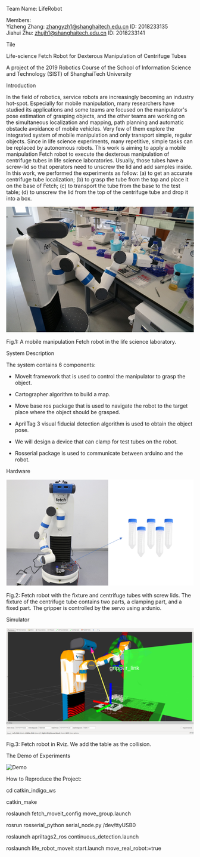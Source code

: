 Team Name: LifeRobot <br>

Members: <br>
Yizheng Zhang: zhangyzh1@shanghaitech.edu.cn   ID: 2018233135 <br>
Jiahui  Zhu: zhujh1@shanghaitech.edu.cn      ID: 2018233141 <br>

Tile

Life-science Fetch Robot for Dexterous Manipulation of Centrifuge Tubes

A project of the 2019 Robotics Course of the School of Information Science and Technology (SIST) of ShanghaiTech University

Introduction

In the field of robotics, service robots are increasingly becoming an industry hot-spot. Especially for mobile manipulation, many researchers have studied its applications and some teams are focused on the manipulator's pose estimation of grasping objects, and the other teams are working on the simultaneous localization and mapping, path planning and automatic obstacle avoidance of mobile vehicles. Very few of them explore the integrated system of mobile manipulation and only transport simple, regular objects.  Since in life science experiments, many repetitive, simple tasks can be replaced by autonomous robots. This work is aiming to apply a mobile manipulation Fetch robot to execute the dexterous manipulation of centrifuge tubes in life science laboratories. Usually, those tubes have a screw-lid so that operators need to unscrew the lid and add samples inside. In this work, we performed the experiments as follow: (a) to get an accurate centrifuge tube localization; (b) to grasp the tube from the top and place it on the base of Fetch; (c) to transport the tube from the base to the test table; (d) to unscrew the lid from the top of the centrifuge tube and drop it into a box. 

![Fetch robot](doc/image/robot.jpg)

Fig.1: A mobile manipulation Fetch robot in the life science laboratory.

System Description

The system contains 6 components:

* MoveIt framework that is used to control the manipulator to grasp the object.

* Cartographer algorithm to build a map.

* Move base ros package that is used to navigate the robot to the target place where the object should be grasped.

* AprilTag 3 visual fiducial detection algorithm is used to obtain the object pose.

* We will design a device that can clamp for test tubes on the robot.

* Rosserial package is used to communicate between arduino and the robot.

Hardware

![Fetch with fixture](doc/image/fetch_with_fixture_and_tube.png)

Fig.2: Fetch robot with the fixture and centrifuge tubes with screw lids. The fixture of the centrifuge tube contains two parts, a clamping part, and a fixed part. The gripper is controlled by the servo using ardunio.

Simulator

![Fetch in Rviz](doc/image/apriltag-usage.png)

Fig.3: Fetch robot in Rviz. We add the table as the collision.

The Demo of Experiments

![Demo](https://youtu.be/GrqMmCn_Z8M)

How to Reproduce the Project:

cd catkin_indigo_ws

catkin_make

roslaunch fetch_moveit_config move_group.launch

rosrun rosserial_python serial_node.py /dev/ttyUSB0

roslaunch apriltags2_ros continuous_detection.launch

roslaunch life_robot_moveit start.launch move_real_robot:=true